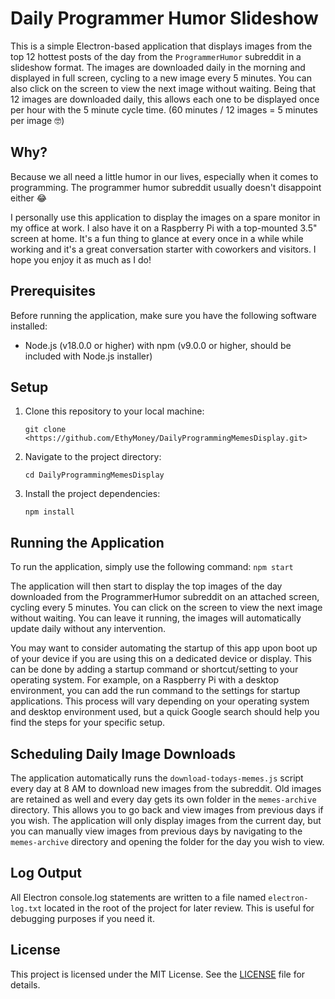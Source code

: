 # Daily Programmer Humor Slideshow

This is a simple Electron-based application that displays images from the top 12 hottest posts of the day from the `ProgrammerHumor` subreddit in a slideshow format. The images are downloaded daily in the morning and displayed in full screen, cycling to a new image every 5 minutes. You can also click on the screen to view the next image without waiting. Being that 12 images are downloaded daily, this allows each one to be displayed once per hour with the 5 minute cycle time. (60 minutes / 12 images = 5 minutes per image 🤓)

## Why?

Because we all need a little humor in our lives, especially when it comes to programming. The programmer humor subreddit usually doesn't disappoint either 😂

I personally use this application to display the images on a spare monitor in my office at work. I also have it on a Raspberry Pi with a top-mounted 3.5" screen at home. It's a fun thing to glance at every once in a while while working and it's a great conversation starter with coworkers and visitors. I hope you enjoy it as much as I do!

## Prerequisites

Before running the application, make sure you have the following software installed:

- Node.js (v18.0.0 or higher) with npm (v9.0.0 or higher, should be included with Node.js installer)

## Setup

1. Clone this repository to your local machine:

    `git clone <https://github.com/EthyMoney/DailyProgrammingMemesDisplay.git>`

2. Navigate to the project directory:

    `cd DailyProgrammingMemesDisplay`

3. Install the project dependencies:

    `npm install`

## Running the Application

To run the application, simply use the following command:
`npm start`

The application will then start to display the top images of the day downloaded from the ProgrammerHumor subreddit on an attached screen, cycling every 5 minutes. You can click on the screen to view the next image without waiting. You can leave it running, the images will automatically update daily without any intervention.

You may want to consider automating the startup of this app upon boot up of your device if you are using this on a dedicated device or display. This can be done by adding a startup command or shortcut/setting to your operating system. For example, on a Raspberry Pi with a desktop environment, you can add the run command to the settings for startup applications. This process will vary depending on your operating system and desktop environment used, but a quick Google search should help you find the steps for your specific setup.

## Scheduling Daily Image Downloads

The application automatically runs the `download-todays-memes.js` script every day at 8 AM to download new images from the subreddit. Old images are retained as well and every day gets its own folder in the `memes-archive` directory. This allows you to go back and view images from previous days if you wish. The application will only display images from the current day, but you can manually view images from previous days by navigating to the `memes-archive` directory and opening the folder for the day you wish to view.

## Log Output

All Electron console.log statements are written to a file named `electron-log.txt` located in the root of the project for later review. This is useful for debugging purposes if you need it.

## License

This project is licensed under the MIT License. See the [LICENSE](LICENSE) file for details.
